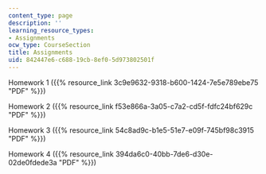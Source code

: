 ```yaml
---
content_type: page
description: ''
learning_resource_types:
- Assignments
ocw_type: CourseSection
title: Assignments
uid: 842447e6-c688-19cb-8ef0-5d973802501f
---
```


Homework 1 ({{% resource_link 3c9e9632-9318-b600-1424-7e5e789ebe75 "PDF" %}})

Homework 2 ({{% resource_link f53e866a-3a05-c7a2-cd5f-fdfc24bf629c "PDF" %}})

Homework 3 ({{% resource_link 54c8ad9c-b1e5-51e7-e09f-745bf98c3915 "PDF" %}})

Homework 4 ({{% resource_link 394da6c0-40bb-7de6-d30e-02de0fdede3a "PDF" %}})